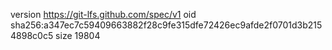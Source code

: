 version https://git-lfs.github.com/spec/v1
oid sha256:a347ec7c59409663882f28c9fe315dfe72426ec9afde2f0701d3b2154898c0c5
size 19804
